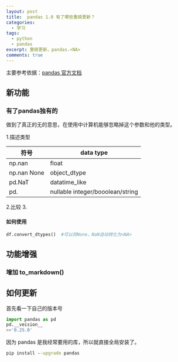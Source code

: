 ```yaml
---
layout: post
title:  pandas 1.0 有了哪些重磅更新？
categories: 
  - 学习
tags:
  - python
  - pandas
excerpt: 重磅更新，pandas.<NA>
comments: true
---
```


主要参考依据：[pandas 官方文档](https://pandas.pydata.org/docs/whatsnew/v1.0.0.html#new-deprecation-policy)
## 新功能

### 有了pandas独有的 <NA>

<NA>做到了真正的无的意思，在使用中计算机能够忽略掉这个参数和他的类型。

1.描述类型

|符号|data type|
|-|-|
|np.nan|float|
|np.nan None|object_dtype|
|pd.NaT|datatime_like|
|pd.<NA>|nullable integer/booolean/string|

2.比较
3.


#### 如何使用

```py
df.convert_dtypes()  #可以将None，NaN自动转化为<NA>
```

## 功能增强

### 增加 to_markdown()

## 如何更新

首先看一下自己的版本号

```py
import pandas as pd
pd.__veision__
>>'0.25.0' 
```

因为 pandas 是我经常要用的库，所以就直接全局安装了。

```cmd
pip install --upgrade pandas
```